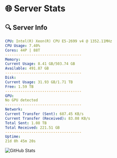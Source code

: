 # 🌐 Server Stats
## 🔍 Server Info
```yaml
CPU: Intel(R) Xeon(R) CPU E5-2699 v4 @ 1352.11MHz
CPU Usage: 7.40%
Cores: 44P | 88T
-----------------------------------
Memory:
Current Usage: 8.41 GB/503.74 GB
Available: 491.87 GB
-----------------------------------
Disk:
Current Usage: 31.93 GB/1.71 TB
Free: 1.59 TB
-----------------------------------
GPU:
No GPU detected
-----------------------------------
Network:
Current Transfer (Sent): 687.45 KB/s
Current Transfer (Received): 83.08 KB/s
Total Sent: 1.08 TB
Total Received: 221.51 GB
-----------------------------------
Uptime:
21d 0h 45m 20s
```
![GitHub Stats](https://img.shields.io/badge/Updated-2025-05-10_17:54:08-blue)